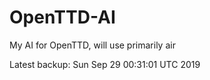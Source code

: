 # OpenTTD-AI
My AI for OpenTTD, will use primarily air

Latest backup: Sun Sep 29 00:31:01 UTC 2019
